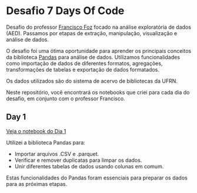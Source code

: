 # Desafio 7 Days Of Code

Desafio do professor [Francisco Foz](https://www.linkedin.com/in/francisco-tadeu-foz/) focado na análise exploratória de dados (AED). Passamos por etapas de extração, manipulação, visualização e análise de dados.

O desafio foi uma ótima oportunidade para aprender os principais conceitos da biblioteca [Pandas](https://pandas.pydata.org/) para análise de dados. Utilizamos funcionalidades como importação de dados de diferentes formatos, agregações, transformações de tabelas e exportação de dados formatados.

Os dados utilizados são do sistema de acervo de bibliotecas da UFRN.

Neste repositório, você encontrará os notebooks que criei para cada dia do desafio, em conjunto com o professor Francisco.


## Day 1
[Veja o notebook do Dia 1](Day_1.ipynb)

Utilizei a biblioteca Pandas para:
- Importar arquivos .CSV e .parquet.
- Verificar e remover duplicatas para limpar os dados.
- Unir diferentes tabelas de dados usando colunas em comum.

Estas funcionalidades do Pandas foram essenciais para preparar os dados para as próximas etapas.
